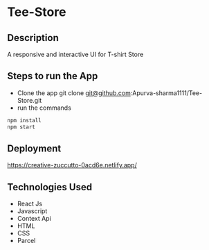 # Tee-Store

## Description
A responsive and interactive UI for T-shirt Store

## Steps to run the App

- Clone the app git clone git@github.com:Apurva-sharma1111/Tee-Store.git
- run the commands
```sh
npm install
npm start
```
## Deployment
https://creative-zuccutto-0acd6e.netlify.app/

## Technologies Used
- React Js
- Javascript
- Context Api
- HTML
- CSS
- Parcel
